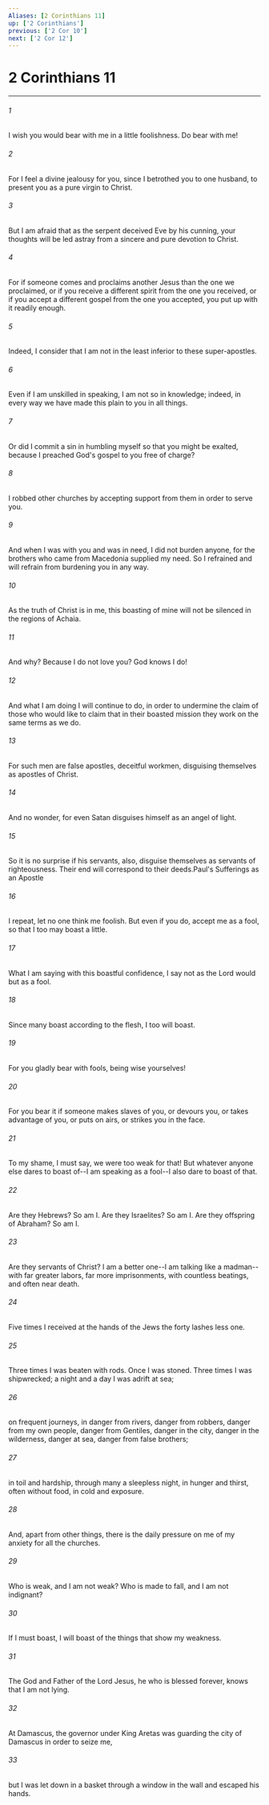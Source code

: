 ```yaml
---
Aliases: [2 Corinthians 11]
up: ['2 Corinthians']
previous: ['2 Cor 10']
next: ['2 Cor 12']
---
```

# 2 Corinthians 11
***



###### 1 
I wish you would bear with me in a little foolishness. Do bear with me! 

###### 2 
For I feel a divine jealousy for you, since I betrothed you to one husband, to present you as a pure virgin to Christ. 

###### 3 
But I am afraid that as the serpent deceived Eve by his cunning, your thoughts will be led astray from a sincere and pure devotion to Christ. 

###### 4 
For if someone comes and proclaims another Jesus than the one we proclaimed, or if you receive a different spirit from the one you received, or if you accept a different gospel from the one you accepted, you put up with it readily enough. 

###### 5 
Indeed, I consider that I am not in the least inferior to these super-apostles. 

###### 6 
Even if I am unskilled in speaking, I am not so in knowledge; indeed, in every way we have made this plain to you in all things. 

###### 7 
Or did I commit a sin in humbling myself so that you might be exalted, because I preached God's gospel to you free of charge? 

###### 8 
I robbed other churches by accepting support from them in order to serve you. 

###### 9 
And when I was with you and was in need, I did not burden anyone, for the brothers who came from Macedonia supplied my need. So I refrained and will refrain from burdening you in any way. 

###### 10 
As the truth of Christ is in me, this boasting of mine will not be silenced in the regions of Achaia. 

###### 11 
And why? Because I do not love you? God knows I do! 

###### 12 
And what I am doing I will continue to do, in order to undermine the claim of those who would like to claim that in their boasted mission they work on the same terms as we do. 

###### 13 
For such men are false apostles, deceitful workmen, disguising themselves as apostles of Christ. 

###### 14 
And no wonder, for even Satan disguises himself as an angel of light. 

###### 15 
So it is no surprise if his servants, also, disguise themselves as servants of righteousness. Their end will correspond to their deeds.Paul's Sufferings as an Apostle 

###### 16 
I repeat, let no one think me foolish. But even if you do, accept me as a fool, so that I too may boast a little. 

###### 17 
What I am saying with this boastful confidence, I say not as the Lord would but as a fool. 

###### 18 
Since many boast according to the flesh, I too will boast. 

###### 19 
For you gladly bear with fools, being wise yourselves! 

###### 20 
For you bear it if someone makes slaves of you, or devours you, or takes advantage of you, or puts on airs, or strikes you in the face. 

###### 21 
To my shame, I must say, we were too weak for that! But whatever anyone else dares to boast of--I am speaking as a fool--I also dare to boast of that. 

###### 22 
Are they Hebrews? So am I. Are they Israelites? So am I. Are they offspring of Abraham? So am I. 

###### 23 
Are they servants of Christ? I am a better one--I am talking like a madman--with far greater labors, far more imprisonments, with countless beatings, and often near death. 

###### 24 
Five times I received at the hands of the Jews the forty lashes less one. 

###### 25 
Three times I was beaten with rods. Once I was stoned. Three times I was shipwrecked; a night and a day I was adrift at sea; 

###### 26 
on frequent journeys, in danger from rivers, danger from robbers, danger from my own people, danger from Gentiles, danger in the city, danger in the wilderness, danger at sea, danger from false brothers; 

###### 27 
in toil and hardship, through many a sleepless night, in hunger and thirst, often without food, in cold and exposure. 

###### 28 
And, apart from other things, there is the daily pressure on me of my anxiety for all the churches. 

###### 29 
Who is weak, and I am not weak? Who is made to fall, and I am not indignant? 

###### 30 
If I must boast, I will boast of the things that show my weakness. 

###### 31 
The God and Father of the Lord Jesus, he who is blessed forever, knows that I am not lying. 

###### 32 
At Damascus, the governor under King Aretas was guarding the city of Damascus in order to seize me, 

###### 33 
but I was let down in a basket through a window in the wall and escaped his hands.
